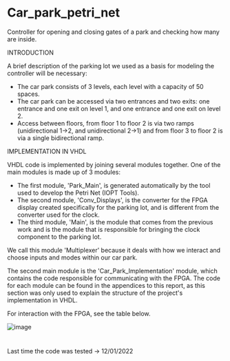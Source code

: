 # Car_park_petri_net
Controller for opening and closing gates of a park and checking how many are inside.


INTRODUCTION

A brief description of the parking lot we used as a basis for modeling the controller will be necessary:

- The car park consists of 3 levels, each level with a capacity of 50 spaces.
- The car park can be accessed via two entrances and two exits: one entrance and one exit on level 1, and one entrance and one exit on level 2.
- Access between floors, from floor 1 to floor 2 is via two ramps (unidirectional 1->2, and unidirectional 2->1) and from floor 3 to floor 2 is via a single bidirectional ramp.

IMPLEMENTATION IN VHDL

VHDL code is implemented by joining several modules together.
One of the main modules is made up of 3 modules:
- The first module, 'Park_Main', is generated automatically by the tool used to develop the Petri Net (IOPT Tools).
- The second module, 'Conv_Displays', is the converter for the FPGA display created specifically for the parking lot, and is different from the converter used for the clock.
- The third module, 'Main', is the module that comes from the previous work and is the module that is responsible for bringing the clock component to the parking lot.

We call this module 'Multiplexer' because it deals with how we interact and choose inputs and modes within our car park.

The second main module is the 'Car_Park_Implementation' module, which contains the code responsible for communicating with the FPGA.
The code for each module can be found in the appendices to this report, as this section was only used to explain the structure of the project's implementation in VHDL.

For interaction with the FPGA, see the table below.

![image](https://github.com/user-attachments/assets/79e26632-c1d0-4a08-915c-7cf50ba7d947)


#
Last time the code was tested -> 12/01/2022
